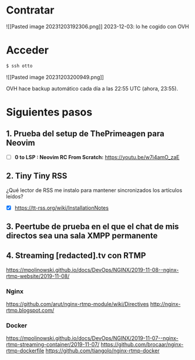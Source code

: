 # Contratar
![[Pasted image 20231203192306.png]]
2023-12-03: lo he cogido con OVH

# Acceder
```sh
$ ssh otto
```
![[Pasted image 20231203200949.png]]

OVH hace backup automático cada día a las 22:55 UTC (ahora, 23:55).

# Siguientes pasos

## 1.  Prueba del setup de ThePrimeagen para Neovim
 - [ ] **0 to LSP : Neovim RC From Scratch:** https://youtu.be/w7i4amO_zaE

## 2. Tiny Tiny RSS
¿Qué lector de RSS me instalo para mantener sincronizados los artículos leídos?
- [x] https://tt-rss.org/wiki/InstallationNotes

## 3. Peertube de prueba en el que el chat de mis directos sea una sala XMPP permanente

## 4. Streaming [redacted].tv con RTMP
https://mpolinowski.github.io/docs/DevOps/NGINX/2019-11-08--nginx-rtmp-website/2019-11-08/
### Nginx
https://github.com/arut/nginx-rtmp-module/wiki/Directives
http://nginx-rtmp.blogspot.com/
### Docker
https://mpolinowski.github.io/docs/DevOps/NGINX/2019-11-07--nginx-rtmp-streaming-container/2019-11-07/
https://github.com/brocaar/nginx-rtmp-dockerfile
https://github.com/tiangolo/nginx-rtmp-docker

